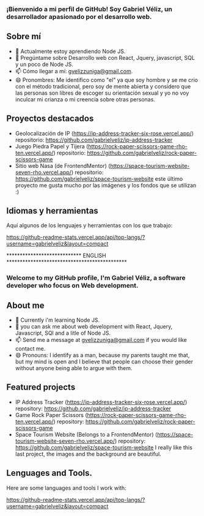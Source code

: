 ### ¡Bienvenido a mi perfil de GitHub! Soy Gabriel Véliz, un desarrollador apasionado por el desarrollo web.

## Sobre mí
- 🌱 Actualmente estoy aprendiendo Node JS.
- 💬 Pregúntame sobre Desarrollo web con React, Jquery, javascript, SQL y un poco de Node JS.
- 📫 Cómo llegar a mí: gvelizzuniga@gmail.com.
- 😄 Pronombres: Me identifico como "el" ya que soy hombre y se me crio con el método tradicional, pero soy de mente abierta y considero que las personas son libres de escoger su orientación sexual y yo no voy inculcar mi crianza o mi creencia sobre otras personas.

## Proyectos destacados
- Geolocalización de IP (https://ip-address-tracker-six-rose.vercel.app/) repositorio: https://github.com/gabrielveliz/ip-address-tracker
- Juego Piedra Papel y Tijera (https://rock-paper-scissors-game-rho-ten.vercel.app/) repositorio: https://github.com/gabrielveliz/rock-paper-scissors-game
- Sitio web Nasa (de FrontendMentor) (https://space-tourism-website-seven-rho.vercel.app/) repositorio: https://github.com/gabrielveliz/space-tourism-website
este último proyecto me gusta mucho por las imágenes y los fondos que se utilizan :)

## Idiomas y herramientas

Aquí algunos de los lenguajes y herramientas con los que trabajo:

https://github-readme-stats.vercel.app/api/top-langs/?username=gabrielveliz&layout=compact

****************************    ENGLISH    *********************************************
### Welcome to my GitHub profile, I'm Gabriel Véliz, a software developer who focus on Web development.

## About me
- 🌱 Currently i'm learning Node JS.
- 💬 you can ask me about web development with React, Jquery, Javascript, SQl and a litle of Node JS.
- 📫 Send me a message at gvelizzuniga@gmail.com if you would like contact me.
- 😄 Pronouns: I identify as a man, because my parents taught me that, but my mind is open and I believe that people can choose their gender without anyone being able to argue with them.

## Featured projects
- IP Address Tracker (https://ip-address-tracker-six-rose.vercel.app/) repository: https://github.com/gabrielveliz/ip-address-tracker
- Game Rock Paper Scissors (https://rock-paper-scissors-game-rho-ten.vercel.app/) repository: https://github.com/gabrielveliz/rock-paper-scissors-game
- Space Tourism Website (Belongs to a FrontendMentor) (https://space-tourism-website-seven-rho.vercel.app/) repository: https://github.com/gabrielveliz/space-tourism-website
I really like this last project, the images and the background are beautiful.

## Lenguages and Tools.

Here are some languages ​​and tools I work with:

https://github-readme-stats.vercel.app/api/top-langs/?username=gabrielveliz&layout=compact
